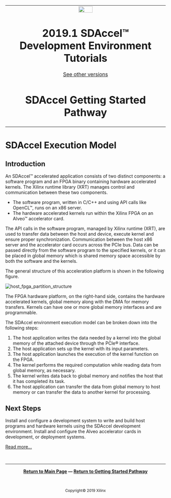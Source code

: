 <table>
 <tr>
   <td align="center"><img src="https://www.xilinx.com/content/dam/xilinx/imgs/press/media-kits/corporate/xilinx-logo.png" width="30%"/><h1>2019.1 SDAccel™ Development Environment Tutorials</h1>
   <a href="https://github.com/Xilinx/SDAccel-Tutorials/branches/all">See other versions</a>
   </td>
 </tr>
 <tr>
 <td align="center"><h1>SDAccel Getting Started Pathway</h1>
 </td>
 </tr>
</table>

# SDAccel Execution Model

## Introduction

An SDAccel™ accelerated application consists of two distinct components: a software program and an FPGA binary containing hardware accelerated kernels. The Xilinx runtime library (XRT) manages control and communication between these two components.

* The software program, written in C/C++ and using API calls like OpenCL™, runs on an x86 server.
* The hardware accelerated kernels run within the Xilinx FPGA on an Alveo™ accelerator card.  

The API calls in the software program, managed by Xilinx runtime (XRT), are used to transfer data between the host and device, execute kernel and ensure proper synchronization. Communication between the host x86 server and the accelerator card occurs across the PCIe bus. Data can be passed directly from the software program to the specified kernels, or it can be placed in global memory which is shared memory space accessible by both the software and the kernels.
 
The general structure of this acceleration platform is shown in the following figure.

![host_fpga_partition_structure](images/host_fpga_partition_structure.png)  

The FPGA hardware platform, on the right-hand side, contains the hardware accelerated kernels, global memory along with the DMA for memory transfers. Kernels can have one or more global memory interfaces and are programmable.  

The SDAccel environment execution model can be broken down into the following steps:  

1. The host application writes the data needed by a kernel into the global memory of the attached device through the PCIe® interface.
2. The host application sets up the kernel with its input parameters.
3. The host application launches the execution of the kernel function on the FPGA.
4. The kernel performs the required computation while reading data from global memory, as necessary.
5. The kernel writes data back to global memory and notifies the host that it has completed its task.
6. The host application can transfer the data from global memory to host memory or can transfer the data to another kernel for processing.

## Next Steps

Install and configure a development system to write and build host programs and hardware kernels using the SDAccel development environment. Install and configure the Alveo accelerator cards in development, or deployment systems.

[Read more...](/docs/alveo-getting-started/)

</br>
<hr/>
<p align= center><b><a href="/README.md">Return to Main Page</a> — <a href="/docs/sdaccel-getting-started/">Return to Getting Started Pathway</a></b></p>
</br>
<p align="center"><sup>Copyright&copy; 2019 Xilinx</sup></p>

